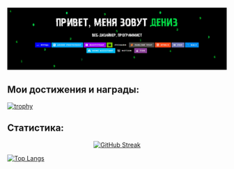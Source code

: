 
<img src="Без-имени-2.gif" height=""/></h1>


<h2>Мои достижения и награды:</h2>

[![trophy](https://github-profile-trophy.vercel.app/?username=Denizceli&theme=matrix)](https://github.com/ryo-ma/github-profile-trophy)

<h2>Статистика:</h2>

<div align="center"><a href="https://git.io/streak-stats"><img src="http://github-readme-streak-stats.herokuapp.com?user=Denizceli&theme=hacker&hide_border=%D0%B8%D1%81%D1%82%D0%B8%D0%BD%D0%BD%D1%8B%D0%B9&border_radius=0&locale=ru" alt="GitHub Streak" /></a></div>

[![Top Langs](https://github-readme-stats.vercel.app/api/top-langs/?username=Denizceli&show_icons=true)](https://github.com/anuraghazra/github-readme-stats)
